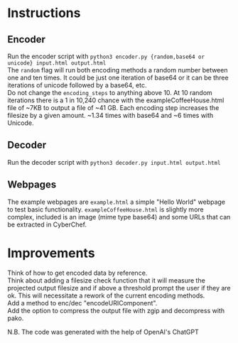 # Instructions  
## Encoder  
Run the encoder script with `python3 encoder.py {random,base64 or unicode} input.html output.html`  
The `random` flag will run both encoding methods a random number between one and ten times. It could be just one iteration of base64 or it can be three iterations of unicode followed by a base64, etc.  
Do not change the `encoding_steps` to anything above 10. At 10 random iterations there is a  1 in 10,240 chance with the exampleCoffeeHouse.html file of ~7KB to output a file of ~41 GB. Each encoding step increases the filesize by a given amount. ~1.34 times with base64 and ~6 times with Unicode.  
## Decoder  
Run the decoder script with `python3 decoder.py input.html output.html`  
## Webpages  
The example webpages are `example.html` a simple "Hello World" webpage to test basic functionality. `exampleCoffeeHouse.html` is slightly more complex, included is an image (mime type base64) and some URLs that can be extracted in CyberChef.  

# Improvements
Think of how to get encoded data by reference.  
Think about adding a filesize check function that it will measure the projected output filesize and if above a threshold prompt the user if they are ok. This will necessitate a rework of the current encoding methods.   
Add a method to enc/dec "encodeURIComponent".  
Add the option to compress the output file with zgip and decompress with pako.  

N.B. The code was generated with the help of OpenAI's ChatGPT  
